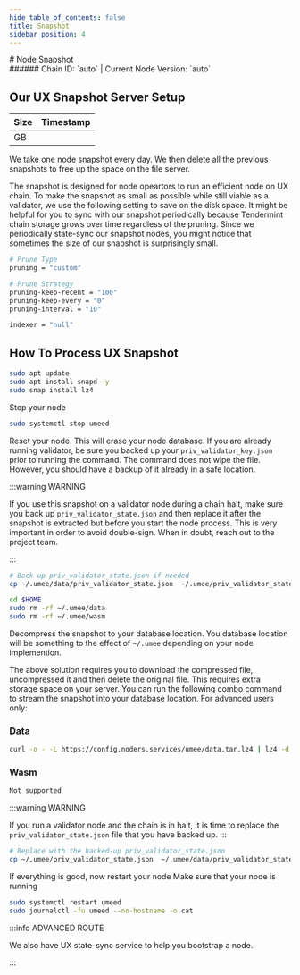 ```yaml
---
hide_table_of_contents: false
title: Snapshot
sidebar_position: 4
---
```


<div class="h1-with-icon icon-umee">
# Node Snapshot
</div>
###### Chain ID: `auto` | Current Node Version: `auto`

## Our UX Snapshot Server Setup

| Size   | Timestamp   |
|--------|-------------|
|  GB |  |


We take one node snapshot every day. We then delete all the previous snapshots to free up the space on the file server.

The snapshot is designed for node opeartors to run an efficient node on UX chain. To make the snapshot as small as possible while still viable as a validator, we use the following setting to save on the disk space. It might be helpful for you to sync with our snapshot periodically because Tendermint chain storage grows over time regardless of the pruning. Since we periodically state-sync our snapshot nodes, you might notice that sometimes the size of our snapshot is surprisingly small.

```bash title="app.toml"
# Prune Type
pruning = "custom"

# Prune Strategy
pruning-keep-recent = "100"
pruning-keep-every = "0"
pruning-interval = "10"
```

```bash title="config.toml"
indexer = "null"
```

## How To Process UX Snapshot
```bash
sudo apt update
sudo apt install snapd -y
sudo snap install lz4
```

Stop your node
```bash
sudo systemctl stop umeed
```
Reset your node. This will erase your node database. If you are already running validator, be sure you backed up your `priv_validator_key.json` prior to running the command. The command does not wipe the file. However, you should have a backup of it already in a safe location.

:::warning WARNING

If you use this snapshot on a validator node during a chain halt, make sure you back up `priv_validator_state.json` and then replace it after the snapshot is extracted but before you start the node process. This is very important in order to avoid double-sign. When in doubt, reach out to the project team.

:::

```bash
# Back up priv_validator_state.json if needed
cp ~/.umee/data/priv_validator_state.json  ~/.umee/priv_validator_state.json

cd $HOME
sudo rm -rf ~/.umee/data
sudo rm -rf ~/.umee/wasm
```

Decompress the snapshot to your database location. You database location will be something to the effect of `~/.umee` depending on your node implemention.

The above solution requires you to download the compressed file, uncompressed it and then delete the original file. This requires extra storage space on your server. You can run the following combo command to stream the snapshot into your database location. For advanced users only:
### Data
```bash
curl -o - -L https://config.noders.services/umee/data.tar.lz4 | lz4 -d | tar -x -C ~/.umee
```
### Wasm
```bash
Not supported
```

:::warning WARNING

If you run a validator node and the chain is in halt, it is time to replace the `priv_validator_state.json` file that you have backed up.
:::

```bash
# Replace with the backed-up priv_validator_state.json
cp ~/.umee/priv_validator_state.json  ~/.umee/data/priv_validator_state.json
```

If everything is good, now restart your node
Make sure that your node is running

```bash
sudo systemctl restart umeed
sudo journalctl -fu umeed --no-hostname -o cat
```

:::info ADVANCED ROUTE

We also have UX state-sync service to help you bootstrap a node.

:::
